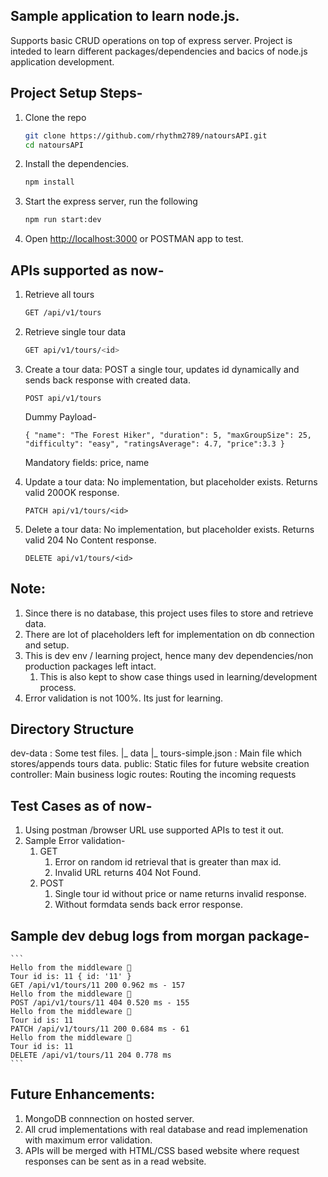 ## Sample application to learn node.js.

Supports basic CRUD operations on top of express server.
Project is inteded to learn different packages/dependencies and bacics of node.js application development.

## Project Setup Steps-

1. Clone the repo

   ```bash
   git clone https://github.com/rhythm2789/natoursAPI.git
   cd natoursAPI
   ```

2. Install the dependencies.

   ```bash
   npm install
   ```

3. Start the express server, run the following

   ```bash
   npm run start:dev
   ```

4. Open [http://localhost:3000](http://localhost:3000) or POSTMAN app to test.

## APIs supported as now-

1. Retrieve all tours

   ```bash
   GET /api/v1/tours
   ```

2. Retrieve single tour data

   ```bash
   GET api/v1/tours/<id>
   ```

3. Create a tour data: POST a single tour, updates id dynamically and sends back response with created data.

   ```
   POST api/v1/tours
   ```

   Dummy Payload-

   ```
   { "name": "The Forest Hiker", "duration": 5, "maxGroupSize": 25, "difficulty": "easy", "ratingsAverage": 4.7, "price":3.3 }
   ```

   Mandatory fields: price, name

4. Update a tour data: No implementation, but placeholder exists. Returns valid 200OK response.

   ```
   PATCH api/v1/tours/<id>
   ```

5. Delete a tour data: No implementation, but placeholder exists. Returns valid 204 No Content response.
   ```
   DELETE api/v1/tours/<id>
   ```

## Note:

1. Since there is no database, this project uses files to store and retrieve data.
2. There are lot of placeholders left for implementation on db connection and setup.
3. This is dev env / learning project, hence many dev dependencies/non production packages left intact.
   1. This is also kept to show case things used in learning/development process.
4. Error validation is not 100%. Its just for learning.

## Directory Structure

dev-data : Some test files.
|_ data
|_ tours-simple.json : Main file which stores/appends tours data.
public: Static files for future website creation
controller: Main business logic
routes: Routing the incoming requests

## Test Cases as of now-

1. Using postman /browser URL use supported APIs to test it out.
2. Sample Error validation-
   1. GET
      1. Error on random id retrieval that is greater than max id.
      2. Invalid URL returns 404 Not Found.
   2. POST
      1. Single tour id without price or name returns invalid response.
      2. Without formdata sends back error response.

## Sample dev debug logs from morgan package-

    ```
    Hello from the middleware 👋
    Tour id is: 11 { id: '11' }
    GET /api/v1/tours/11 200 0.962 ms - 157
    Hello from the middleware 👋
    POST /api/v1/tours/11 404 0.520 ms - 155
    Hello from the middleware 👋
    Tour id is: 11
    PATCH /api/v1/tours/11 200 0.684 ms - 61
    Hello from the middleware 👋
    Tour id is: 11
    DELETE /api/v1/tours/11 204 0.778 ms
    ```

## Future Enhancements:

1. MongoDB connnection on hosted server.
2. All crud implementations with real database and read implemenation with maximum error validation.
3. APIs will be merged with HTML/CSS based website where request responses can be sent as in a read website.
